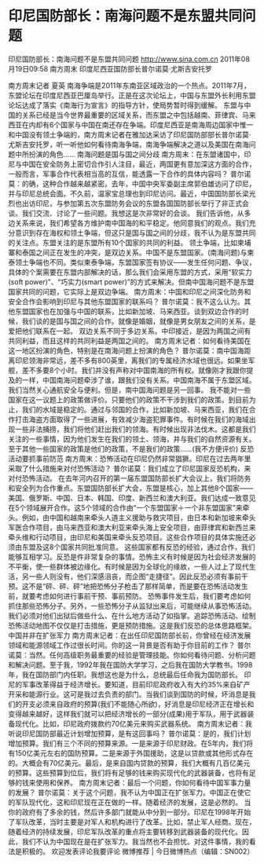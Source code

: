 # 印尼国防部长：南海问题不是东盟共同问题

印尼国防部长：南海问题不是东盟共同问题
http://www.sina.com.cn  2011年08月19日09:58  南方周末
印度尼西亚国防部长普尔诺莫·尤斯吉安托罗

南方周末记者 夏英
南海争端是2011年东南亚区域政治的一个热点。2011年7月，东盟论坛在印度尼西亚巴厘岛举行。正是在这次论坛上，中国与东盟外长利用东盟论坛达成了落实《南海行为宣言》的指导方针，使局势暂时得到缓解。
东盟与中国的关系已经是当今世界最重要的区域关系，而东盟之中包括越南、菲律宾、马来西亚在内却有6个国家与中国在南还存在争端。印度尼西亚是南海周边国家中惟一和中国没有领土争端的，南方周末记者在雅加达采访了印尼国防部部长普尔诺莫·尤斯吉安托罗，听一听他如何看待南海争端，南海争端解决之道以及美国在南海问题中所扮演的角色……
南海问题是国与国之间分歧
南方周末：在东盟诸国中，印尼与中国在安全防务上密切合作引人注目，最近，两国更有意加深这方面的合作，一般而言，军事合作代表相当高的互信，能透露一下合作的具体内容吗？
普尔诺莫：的确，这种合作越来越紧密。去年，中国中央军委副主席郭伯雄访问了印尼，并与印尼总统会面。不久前，温家宝总理也到印尼访问。最近，中国国防部长梁光烈也出访印尼，与参加第五次东盟防务会议的东盟各国国防部长举行了非正式会谈。我们交流、讨论了一些问题。我想这是次非常好的会谈。
我们告诉他，从多边关系来说，我们希望各方维护南中国海的和平稳定。他同意我们的观点。我们充分意识到存在海权和领土争端，但这只是国与国之间的分歧，我不认为是东盟共同的关注点。东盟关注的是东盟所有10个国家的共同的利益。
领土争端，比如柬埔寨和泰国之间正在发生的冲突，是双边关系。中国不是东盟国家。(南海问题)与柬泰领土争端也不同。类似柬泰争端，东盟国家签有协议——发生任何问题、争议，具体的个案需要在东盟内部解决的话，那么我们会采用东盟的方式，采用“软实力(soft power)”、“巧实力(smart power)”的方式来解决。但南中国海问题不是东盟国家共同的问题，它实际上是双边争端。
南方周末：中国和印尼之间深化防务和安全合作会影响到印尼与其他东盟国家的联系吗？
普尔诺莫：我不这么认为。其他东盟国家也在加强与中国的联系，比如新加坡、马来西亚。谈到双边合作的时候，我们谈的是国与国之间的合作。就像是婚姻，就像是男女朋友之间的关系，是爱把他们联系在一起。
双边关系不同于多边关系。中印接近，是因为两国之间有共同利益，而且这样的共同利益是两国之间的。
南方周末记者：如何看待美国在这一地区扮演的角色，特别是在南海问题上扮演的角色？
普尔诺莫：南中国海距离印尼领海非常远，差不多有800英里，离我们的专属经济水域也很远。如果坐军舰，差不多要8个小时。我们并没有声称对中国南海的所有权。就像刚才我跟你提及的一样，中国南海问题牵涉了谁，跟我们没有关系。中国南海不属于东盟区域。我们当然关心通航安全与便利。但是，南中国海问题是另一回事。
我不能对一些国家在这一议题上的政策做评价。只要他们的政策不干涉到我们的政策。到目前为止，我们的水域是稳定的。通过与邻国的合作，比如新加坡、马来西亚，我们在合作打击海盗方面取得了一些进展，有效减少海盗犯罪事件。有时候在我们的海域出现一些非法捕捞，我们将他们赶出我们的领海。有时候出现非法伐木。这都是我们关注的一些事情，因为他们发生在我们的领土、领海，并与我们的自然资源有关。至于其他一些国家的政策是他们的政策，不是我们的政策……(我不方便评价)
反恐活动要抓事前防范
南方周末：恐怖活动在印尼仍然非常猖獗。印尼在过去两年里采取了什么措施来对付恐怖活动？
普尔诺莫：我们成立了印尼国家反恐机构，来对付恐怖活动。
在去年河内召开的第一届东盟国防部长扩大会议上，我们将防务和安全列为合作重点。东盟国防部长扩大会，东盟是核心，加上其他8个国家——美国、俄罗斯、中国、日本、韩国、印度、新西兰和澳大利亚。我们达成一致意见在5个领域展开合作。这5个领域的合作由“一个东盟国家＋一个非东盟国家”来牵头。例如，由中国和越南来牵头人道主义援助与救灾项目，由日本和新加坡来牵头军医合作项目，由马来西亚和澳大利亚来牵头海上安全项目，由菲律宾和新西兰来牵头维和行动项目，由印尼和美国来牵头反恐项目。这些合作项目的具体实施还必须由东盟及这8个国家共同批准同意。
这些国家都有反恐的经验，通过合作，我们能够互相学习。反恐是件非常复杂的事情。恐怖主义有时候是因为社会经济发展的不平衡，使一些群体被边缘化。有时候是因为全球化的缘故，一些人过上了现代生活，另一些人则没有，他们深感沮丧，而企图“走捷径”。因此反恐必须有事前干预。这不是“砰、砰、砰”地把恐怖分子枪击了那样简单，而是要在恐怖活动发生前，就要考虑如何进行事前干预、事前预防。
恐怖事件发生后，我们要考虑如何抓住那些恐怖分子。另外，一些恐怖分子从监狱出来后，可能继续从事恐怖活动。我们必须对他们出狱后做些什么、在什么地方活动了如指掌。追踪恐怖活动、绘制恐怖活动地图不仅仅是打击措施，更是预防措施。这是我们反恐的总体思路框架。
中国并非在扩张军力
南方周末记者：在出任印尼国防部长前，你曾经在经济发展领域和能源领域工作过很长时间。你的这一背景是否有助于你目前的工作？
普尔诺莫：当然。任何高级职务最重要的经验是管理技能。你如何看待问题、分析问题和解决问题。至于我，1992年我在国防大学学习，之后我在国防大学教书。1998年，我在国防部门内任职。我想这也是为什么，总统最后任命我为国防部长。
印尼的军事改革得益于经济增长。要知道，目前印尼政府收入有大约35%来自矿产开采和能源行业。这可是我过去负责的部门。当我们谈到国防的时候，坏消息是我们的开支必须来自政府的预算(我们不能随心所欲)，好消息是印尼经济正在增长和变得越来越好，这样我们就可以把经济增长的一部分(成果)用于军队，用于武器装备现代化。比如，印尼政府拨款约70亿美元来购买武器系统。
南方周末记者：我听说印尼国防部最近计划增加预算，是有这回事吗？
普尔诺莫：是的，我们计划增加预算。我们有三个不同的预算来源。一是来源于印尼财政。在5年内，我们将有150亿美元左右的国防预算。二是来源于外国援助，这是以贷款或其他形式存在的。大概会有70亿美元。最后，是来自国内贷款的预算，我们大概有几百亿美元的预算。这些预算到位后，我们将有足够的钱来购买现代化的武器装备，也将有足够的钱来使用和保养。
南方周末记者：最后一个问题，你如何看待中国军事力量的发展？
普尔诺莫：关于这个问题，我不认为中国正在扩张军力。中国正在使它的军队现代化，这和印尼现在正在做的一样。随着经济的发展，这是必然的。
当你的政府有了多余的钱，然后许多部门就能从中分到一部分。印尼在1998年开始了军队改革，当时主要是对军人和机构进行了改革。比如，禁止军人经商。现在，随着经济的持续发展，印尼军队改革的重点将主要转移到武器装备的现代化。因此，我们不认为中国现在是在扩张军力。我当然也不会担忧。对这件事情，我的看法是积极的。
欢迎发表评论我要评论
微博推荐 | 今日微博热点（编辑：SN002）

